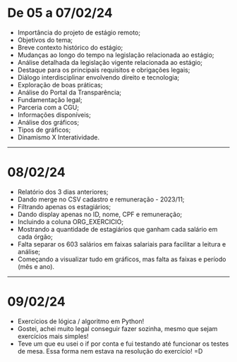 # De 05 a 07/02/24

* Importância do projeto de estágio remoto;
* Objetivos do tema;
* Breve contexto histórico do estágio;
* Mudanças ao longo do tempo na legislação relacionada ao estágio;
* Análise detalhada da legislação vigente relacionada ao estágio;
* Destaque para os principais requisitos e obrigações legais;
* Diálogo interdisciplinar envolvendo direito e tecnologia;
* Exploração de boas práticas;
* Análise do Portal da Transparência;
* Fundamentação legal;
* Parceria com a CGU;
* Informações disponíveis;
* Análise dos gráficos;
* Tipos de gráficos;
* Dinamismo X Interatividade.

---

# 08/02/24

* Relatório dos 3 dias anteriores;
* Dando merge no CSV cadastro e remuneração - 2023/11;
* Filtrando apenas os estagiários;
* Dando display apenas no ID, nome, CPF e remuneração;
* Incluindo a coluna ORG_EXERCICIO;
* Mostrando a quantidade de estagiários que ganham cada salário em cada órgão;
* Falta separar os 603 salários em faixas salariais para facilitar a leitura e análise;
* Começando a visualizar tudo em gráficos, mas falta as faixas e período (mês e ano).
---

# 09/02/24

* Exercícios de lógica / algoritmo em Python!
* Gostei, achei muito legal conseguir fazer sozinha, mesmo que sejam exercícios mais simples!
* Teve um que eu usei o if por conta e fui testando até funcionar os testes de mesa. Essa forma nem estava na resolução do exercício! =D